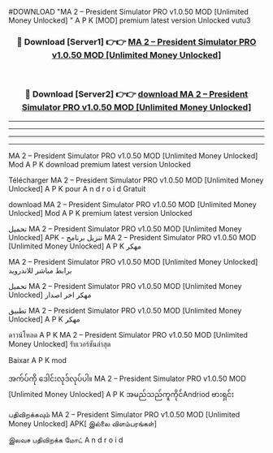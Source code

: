 #DOWNLOAD "MA 2 – President Simulator PRO v1.0.50 MOD [Unlimited Money Unlocked] " A P K [MOD] premium latest version Unlocked vutu3 



<div align="center">

<h3>🔴 Download [Server1] 👉👉 <a href="https://apkdownload12.web.app/?title=MA 2 – President Simulator PRO v1.0.50 MOD [Unlimited Money Unlocked] ">MA 2 – President Simulator PRO v1.0.50 MOD [Unlimited Money Unlocked]  </a></h3><br>

<h3>🔴 Download [Server2] 👉👉 <a href="https://apkdownload12.web.app/?title=MA 2 – President Simulator PRO v1.0.50 MOD [Unlimited Money Unlocked] ">download MA 2 – President Simulator PRO v1.0.50 MOD [Unlimited Money Unlocked]  </a></h3>
</div>


----------------------------------------------------------

----------------------------------------------------------

----------------------------------------------------------

----------------------------------------------------------


MA 2 – President Simulator PRO v1.0.50 MOD [Unlimited Money Unlocked]  Mod A P K download premium latest version Unlocked

Télécharger  MA 2 – President Simulator PRO v1.0.50 MOD [Unlimited Money Unlocked]  A P K pour A n d r o i d Gratuit

download MA 2 – President Simulator PRO v1.0.50 MOD [Unlimited Money Unlocked]  Mod A P K premium latest version Unlocked

تحميل MA 2 – President Simulator PRO v1.0.50 MOD [Unlimited Money Unlocked]  APK - تنزيل برنامج MA 2 – President Simulator PRO v1.0.50 MOD [Unlimited Money Unlocked]  A P K مهكر

MA 2 – President Simulator PRO v1.0.50 MOD [Unlimited Money Unlocked]  برابط مباشر للاندرويد

تحميل MA 2 – President Simulator PRO v1.0.50 MOD [Unlimited Money Unlocked]  مهكر اخر اصدار

تطبيق MA 2 – President Simulator PRO v1.0.50 MOD [Unlimited Money Unlocked]  A P K مهكر

ดาวน์โหลด A P K MA 2 – President Simulator PRO v1.0.50 MOD [Unlimited Money Unlocked]  รับเวอร์ชันล่าสุด

Baixar A P K mod

အက်ပ်ကို ဒေါင်းလုဒ်လုပ်ပါ။ MA 2 – President Simulator PRO v1.0.50 MOD [Unlimited Money Unlocked]  A P K အမည်သည်ကူကိုင်Andriod ဗားရှင်း

பதிவிறக்கவும் MA 2 – President Simulator PRO v1.0.50 MOD [Unlimited Money Unlocked]  APK[ இல்லை விளம்பரங்கள்] 
 
இலவச பதிவிறக்க மோட் A n d r o i d



